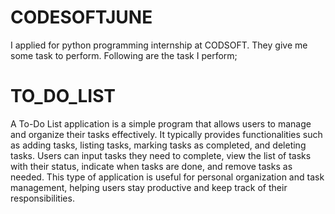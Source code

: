 # CODESOFTJUNE
I applied for python programming internship at CODSOFT. They give me some task to perform.
Following are the task I perform;
# TO_DO_LIST
A To-Do List application is a simple program that allows users to manage and organize their tasks effectively. It typically provides functionalities such as adding tasks, listing tasks, marking tasks as completed, and deleting tasks. Users can input tasks they need to complete, view the list of tasks with their status, indicate when tasks are done, and remove tasks as needed. This type of application is useful for personal organization and task management, helping users stay productive and keep track of their responsibilities.

